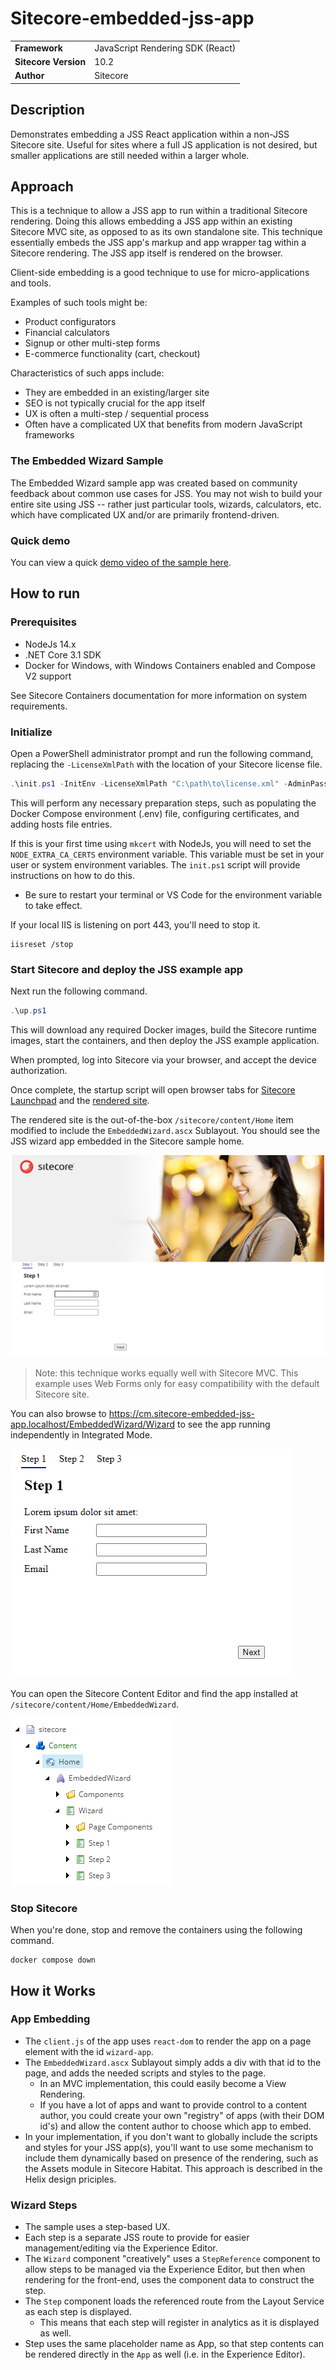 # Sitecore-embedded-jss-app

| | |
|--|--|
| **Framework** | JavaScript Rendering SDK (React) |
| **Sitecore Version** | 10.2 |
| **Author** | Sitecore |

## Description
Demonstrates embedding a JSS React application within a non-JSS Sitecore site. Useful for sites where a full JS application is not desired, but smaller applications are still needed within a larger whole.

## Approach
This is a technique to allow a JSS app to run within a traditional Sitecore rendering. Doing this allows embedding a JSS app within an existing Sitecore MVC site, as opposed to as its own standalone site. This technique essentially embeds the JSS app's markup and app wrapper tag within a Sitecore rendering. The JSS app itself is rendered on the browser.

Client-side embedding is a good technique to use for micro-applications and tools.

Examples of such tools might be:

- Product configurators
- Financial calculators
- Signup or other multi-step forms
- E-commerce functionality (cart, checkout)

Characteristics of such apps include:

- They are embedded in an existing/larger site
- SEO is not typically crucial for the app itself
- UX is often a multi-step / sequential process
- Often have a complicated UX that benefits from modern JavaScript frameworks

### The Embedded Wizard Sample
The Embedded Wizard sample app was created based on community feedback about common use cases for JSS. You may not wish to build your entire site using JSS -- rather just particular tools, wizards, calculators, etc. which have complicated UX and/or are primarily frontend-driven.

### Quick demo
You can view a quick [demo video of the sample here](https://content.jwplatform.com/players/TXj7tyzZ-L8PurT2K.html).

## How to run

### Prerequisites
* NodeJs 14.x
* .NET Core 3.1 SDK
* Docker for Windows, with Windows Containers enabled and Compose V2 support

See Sitecore Containers documentation for more information on system requirements.

### Initialize

Open a PowerShell administrator prompt and run the following command, replacing the `-LicenseXmlPath` with the location of your Sitecore license file.

```ps1
.\init.ps1 -InitEnv -LicenseXmlPath "C:\path\to\license.xml" -AdminPassword "DesiredAdminPassword"
```

This will perform any necessary preparation steps, such as populating the Docker Compose environment (.env) file, configuring certificates, and adding hosts file entries.

If this is your first time using `mkcert` with NodeJs, you will
need to set the `NODE_EXTRA_CA_CERTS` environment variable. This variable
must be set in your user or system environment variables. The `init.ps1`
script will provide instructions on how to do this.
  * Be sure to restart your terminal or VS Code for the environment variable
    to take effect.

If your local IIS is listening on port 443, you'll need to stop it.
```
iisreset /stop
```

### Start Sitecore and deploy the JSS example app

Next run the following command.

```ps1
.\up.ps1
```

This will download any required Docker images, build the Sitecore runtime images, start the containers, and then deploy the JSS example application.

When prompted, log into Sitecore via your browser, and accept the device authorization.

Once complete, the startup script will open browser tabs for [Sitecore Launchpad](https://cm.sitecore-embedded-jss-app.localhost/sitecore) and the [rendered site](https://cm.sitecore-embedded-jss-app.localhost).

The rendered site is the out-of-the-box `/sitecore/content/Home` item modified to include the `EmbeddedWizard.ascx` Sublayout. You should see the JSS wizard app embedded in the Sitecore sample home.

![Embedded Wizard app integrated](/examples/sitecore-embedded-jss-app/assets/img/wizard-integrated.png)

> Note: this technique works equally well with Sitecore MVC. This example uses Web Forms only for easy compatibility with the default Sitecore site.

You can also browse to https://cm.sitecore-embedded-jss-app.localhost/EmbeddedWizard/Wizard to see the app running independently in Integrated Mode.

![Embedded Wizard app integrated](/examples/sitecore-embedded-jss-app/assets/img/wizard_success.png)

You can open the Sitecore Content Editor and find the app installed at `/sitecore/content/Home/EmbeddedWizard`.

![Embedded Wizard app deployed](/examples/sitecore-embedded-jss-app/assets/img/wizard-app-deployed-items.png)

### Stop Sitecore

When you're done, stop and remove the containers using the following command.

```
docker compose down
```

## How it Works

### App Embedding

- The `client.js` of the app uses `react-dom` to render the app on a page element with the id `wizard-app`.
- The `EmbeddedWizard.ascx` Sublayout simply adds a div with that id to the page, and adds the needed scripts and styles to the page.
    - In an MVC implementation, this could easily become a View Rendering.
    - If you have a lot of apps and want to provide control to a content author, you could create your own "registry" of apps (with their DOM id's) and allow the content author to choose which app to embed.
- In your implementation, if you don't want to globally include the scripts and styles for your JSS app(s), you'll want to use some mechanism to include them dynamically based on presence of the rendering, such as the Assets module in Sitecore Habitat. This approach is described in the Helix design priciples.

### Wizard Steps
- The sample uses a step-based UX.
- Each step is a separate JSS route to provide for easier management/editing via the Experience Editor.
- The `Wizard` component "creatively" uses a `StepReference` component to allow steps to be managed via the Experience Editor, but then when rendering for the front-end, uses the component data to construct the step.
- The `Step` component loads the referenced route from the Layout Service as each step is displayed.
  - This means that each step will register in analytics as it is displayed as well.
- Step uses the same placeholder name as App, so that step contents can be rendered directly in the `App` as well (i.e. in the Experience Editor).
